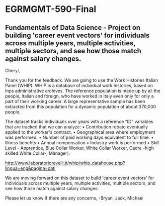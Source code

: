 # EGRMGMT-590-Final
Fundamentals of Data Science - Project on building 'career event vectors' for individuals across multiple years, multiple activities, multiple sectors, and see how those match against salary changes.
----------
Cheryl,

Thank you for the feedback. We are going to use the Work Histories Italian Panel (WHIP). WHIP is a database of individual work histories, based on Inps administrative archives. The reference population is made up by all the people, Italian and foreign, who have worked in Italy even only for only a part of their working career. A large representative sample has been extracted from this population for a dynamic population of about 370,000 people.

The dataset tracks individuals over years with a reference “ID” variables that are tracked that we can analyze:
•	Contribution rebate eventually applied to the worker's contract.
•	Geographical area where employment was performed.
•	Number of paid working days equivalent to full time.
•	Illness benefits
•	Annual compensation
•	Industry work is performed
•	Skill Level - Apprentice, Blue Collar Worker, White Collar Worker, Cadre -high skilled White Collar-, Manager).
	
http://www.laboratoriorevelli.it/whip/whip_datahouse.php?lingua=eng&pagina=dati

We are moving forward on this dataset to build 'career event vectors' for individuals across multiple years, multiple activities, multiple sectors, and see how those match against salary changes.

Please let us know if there are any concerns,
-Bryan, Jack, Michael
